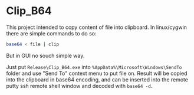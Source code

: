 # Clip_B64
This project intended to copy content of file into clipboard.
In linux/cygwin there are simple commands to do so:
```bash
base64 < file | clip
```
But in GUI no souch simple way.

Just put `Release\Clip_B64.exe` into `%AppData%\Microsoft\Windows\SendTo` folder and use "Send To" context menu to put file on.
Result will be copied into the clipboard in base64 encoding, and can be inserted into the remote putty ssh remote shell window and decoded with `base64 -d`.
